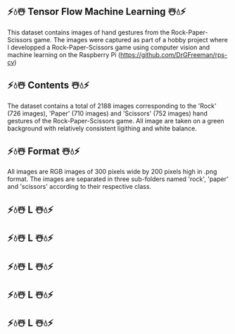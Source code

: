 ## ⚡💧☃️ Tensor Flow Machine Learning ☃️💧⚡ 
This dataset contains images of hand gestures from the Rock-Paper-Scissors game. The images were captured as part of a hobby project where I developped a Rock-Paper-Scissors game using computer vision and machine learning on the Raspberry Pi (https://github.com/DrGFreeman/rps-cv)

## ⚡💧☃️ Contents ☃️💧⚡ 
The dataset contains a total of 2188 images corresponding to the 'Rock' (726 images), 'Paper' (710 images) and 'Scissors' (752 images) hand gestures of the Rock-Paper-Scissors game. All image are taken on a green background with relatively consistent ligithing and white balance.

## ⚡💧☃️ Format ☃️💧⚡ 
All images are RGB images of 300 pixels wide by 200 pixels high in .png format. The images are separated in three sub-folders named 'rock', 'paper' and 'scissors' according to their respective class.

## ⚡💧☃️ L ☃️💧⚡ 
## ⚡💧☃️ L ☃️💧⚡ 
## ⚡💧☃️ L ☃️💧⚡ 
## ⚡💧☃️ L ☃️💧⚡ 
## ⚡💧☃️ L ☃️💧⚡ 
